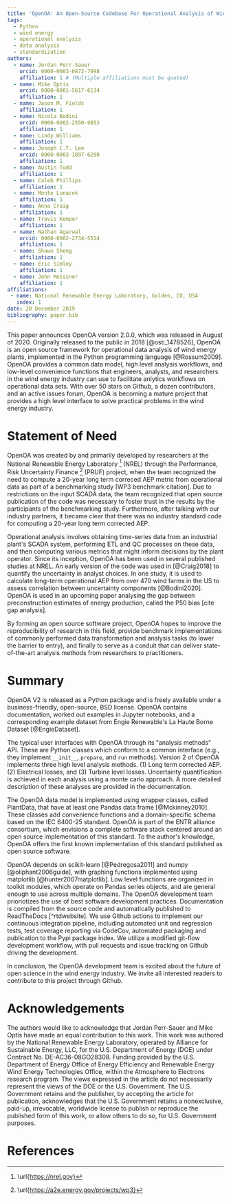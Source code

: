 ```yaml
---
title: 'OpenOA: An Open-Source Codebase For Operational Analysis of Wind Farms'
tags:
  - Python
  - wind energy
  - operational analysis
  - data analysis
  - standardization
authors:
  - name: Jordan Perr-Sauer
    orcid: 0000-0003-0872-7098
    affiliation: 1 # (Multiple affiliations must be quoted)
  - name: Mike Optis
    orcid: 0000-0001-5617-6134
    affiliation: 1
  - name: Jason M. Fields
    affiliation: 1
  - name: Nicola Bodini
    orcid: 0000-0002-2550-9853
    affiliation: 1
  - name: Lindy Williams
    affiliation: 1
  - name: Joseph C.Y. Lee
    orcid: 0000-0003-1897-6290
    affiliation: 1
  - name: Austin Todd
    affiliation: 1
  - name: Caleb Phillips
    affiliation: 1
  - name: Monte Lunacek
    affiliation: 1
  - name: Anna Craig
    affiliation: 1
  - name: Travis Kemper
    affiliation: 1
  - name: Nathan Agarwal
    orcid: 0000-0002-2734-5514
    affiliation: 1
  - name: Shawn Sheng
    affiliation: 1
  - name: Eric Simley
    affiliation: 1
  - name: John Meissner
    affiliation: 1
affiliations:
 - name: National Renewable Energy Laboratory, Golden, CO, USA
   index: 1
date: 20 December 2019
bibliography: paper.bib
---
```


<!--
JOSS welcomes submissions from broadly diverse research areas. For this reason, we require that authors include in the paper some sentences that explain the software functionality and domain of use to a non-specialist reader. We also require that authors explain the research applications of the software. The paper should be between 250-1000 words.

Your paper should include:

A list of the authors of the software and their affiliations, using the correct format (see the example below).
A summary describing the high-level functionality and purpose of the software for a diverse, non-specialist audience.
A clear Statement of Need that illustrates the research purpose of the software.
A list of key references, including to other software addressing related needs.
Mention (if applicable) a representative set of past or ongoing research projects using the software and recent scholarly publications enabled by it.
Acknowledgement of any financial support.
As this short list shows, JOSS papers are only expected to contain a limited set of metadata (see example below), a Statement of Need, Summary, Acknowledgements, and References sections. You can look at an example accepted paper. Given this format, a “full length” paper is not permitted, and software documentation such as API (Application Programming Interface) functionality should not be in the paper and instead should be outlined in the software documentation.


Review Checklist:
Summary: Has a clear description of the high-level functionality and purpose of the software for a diverse, non-specialist audience been provided?
A statement of need: Do the authors clearly state what problems the software is designed to solve and who the target audience is?
State of the field: Do the authors describe how this software compares to other commonly-used packages?
Quality of writing: Is the paper well written (i.e., it does not require editing for structure, language, or writing quality)?
References: Is the list of references complete, and is everything cited appropriately that should be cited (e.g., papers, datasets, software)? Do references in the text use the proper citation syntax?

-->

This paper announces OpenOA version 2.0.0, which was released in August of 2020. Originally released to the public in 2018 [@osti_1478526], OpenOA is an open source framework for operational data analysis of wind energy plants, implemented in the Python programming language [@Rossum2009]. OpenOA provides a common data model, high level analysis workflows, and low-level convenience functions that engineers, analysts, and researchers in the wind energy industry can use to facilitate anlytics workflows on operational data sets. With over 50 stars on Github, a dozen contributors, and an active issues forum, OpenOA is becoming a mature project that provides a high level interface to solve practical problems in the wind energy industry.

# Statement of Need

OpenOA was created by and primarily developed by researchers at the National Renewable Energy Laboratory [^nrelwebsite] (NREL) through the Performance, Risk Uncertainty Finance [^wp3website] (PRUF) project, when the team recognized the need to compute a 20-year long term correced AEP metric from operational data as part of a benchmarking study [WP3 benchmark citation]. Due to restrictions on the input SCADA data, the team recognized that open source publication of the code was necessary to foster trust in the results by the participants of the benchmarking study. Furthermore, after talking with our industry partners, it became clear that there was no industry standard code for computing a 20-year long term corrected AEP.

[^nrelwebsite]: \url{https://nrel.gov}
[^wp3website]: \url{https://a2e.energy.gov/projects/wp3}

Operational analysis involves obtaining time-series data from an industrial plant's SCADA system, performing ETL and QC processes on these data, and then computing various metrics that might inform decisions by the plant operator. Since its inception, OpenOA has been used in several published studies at NREL. An early version of the code was used in [@Craig2018] to quantify the uncertainty in analyst choices. In one study, it is used to calculate long-term operational AEP from over 470 wind farms in the US to assess correlation between uncertainty components [@Bodini2020]. OpenOA is used in an upcoming paper analysing the gap between preconstruction estimates of energy production, called the P50 bias [cite gap analysis].

By forming an open source software project, OpenOA hopes to improve the reproducibility of research in this field, provide benchmark implementations of commonly performed data transformation and analysis tasks (to lower the barrier to entry), and finally to serve as a conduit that can deliver state-of-the-art analysis methods from researchers to practitioners.

# Summary

OpenOA V2 is released as a Python package and is freely available under a business-friendly, open-source, BSD license. OpenOA contains documentation, worked out examples in Jupyter notebooks, and a corresponding example dataset from Engie Renewable's La Haute Borne Dataset [@EngieDataset].

The typical user interfaces with OpenOA through its "analysis methods" API. These are Python classes which conform to a common interface (e.g., they implement `__init__`, `prepare`, and `run` methods). Version 2 of OpenOA implements three high level analysis methods. (1) Long term corrected AEP. (2) Electrical losses, and (3) Turbine level losses. Uncertainty quantification is achieved in each analysis using a monte carlo approach. A more detailed description of these analyses are provided in the documentation.

The OpenOA data model is implemented using wrapper classes, called PlantData, that have at least one Pandas data frame [@Mckinney2010]. These classes add convenience functions and a domain-specific schema based on the IEC 6400-25 standard. OpenOA is part of the ENTR alliance consortium, which envisions a complete software stack centered around an open source implementation of this standard. To the author's knowledge, OpenOA offers the first known implementation of this standard published as open source software.

OpenOA depends on scikit-learn [@Pedregosa2011] and numpy [@oliphant2006guide], with graphing functions implemented using matplotlib [@hunter2007matplotlib]. Low level functions are organized in toolkit modules, which operate on Pandas series objects, and are general enough to use across multiple domains. The OpenOA development team prioriotizes the use of best software development practices. Documentation is compiled from the source code and automatically published to ReadTheDocs [^rtdwebsite]. We use Github actions to implement our continuous integration pipeline, including automated unit and regression tests, test coverage reporting via CodeCov, automated packaging and publication to the Pypi package index. We utilize a modified git-flow development workflow, with pull requests and issue tracking on Github driving the development.

[^nrelwebsite]: \url{https://openoa.readthedocs.io}

In conclusion, the OpenOA development team is excited about the future of open science in the wind energy industry. We invite all interested readers to contribute to this project through Github.

# Acknowledgements
The authors would like to acknowledge that Jordan Perr-Sauer and Mike Optis have made an equal contribution to this work.
This work was authored by the National Renewable Energy Laboratory, operated by Alliance for Sustainable Energy, LLC, for the U.S. Department of Energy (DOE) under Contract No. DE-AC36-08GO28308.
Funding provided by the U.S. Department of Energy Office of Energy Efficiency and Renewable Energy Wind Energy Technologies Office, within the Atmosphere to Electrons research program.
The views expressed in the article do not necessarily represent the views of the DOE or the U.S. Government.
The U.S. Government retains and the publisher, by accepting the article for publication, acknowledges that the U.S. Government retains a nonexclusive, paid-up, irrevocable, worldwide license to publish or reproduce the published form of this work, or allow others to do so, for U.S. Government purposes.

# References
